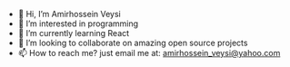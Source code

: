 - 👋 Hi, I’m Amirhossein Veysi
- 👀 I’m interested in programming
- 🌱 I’m currently learning React
- 💞️ I’m looking to collaborate on amazing open source projects
- 📫 How to reach me? just email me at: amirhossein_veysi@yahoo.com

<!---
Amirhossein-Veysi/Amirhossein-Veysi is a ✨ special ✨ repository because its `README.md` (this file) appears on your GitHub profile.
You can click the Preview link to take a look at your changes.
--->
